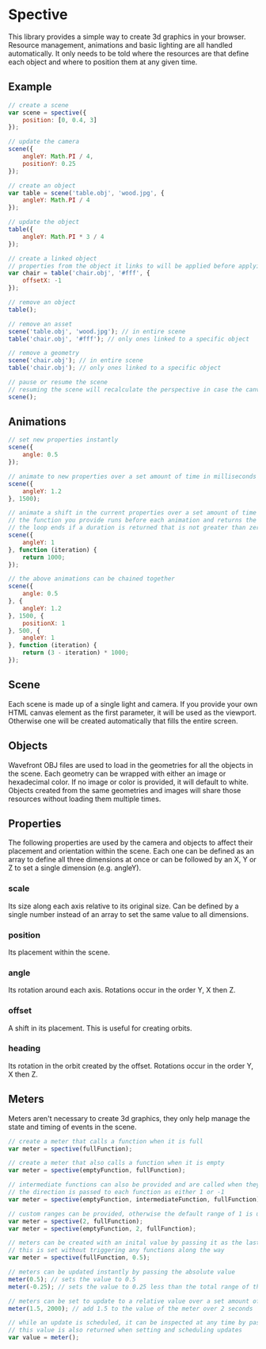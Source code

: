 # Spective
This library provides a simple way to create 3d graphics in your browser. Resource management, animations and basic lighting are all handled automatically. It only needs to be told where the resources are that define each object and where to position them at any given time.

## Example
```js
// create a scene
var scene = spective({
	position: [0, 0.4, 3]
});

// update the camera
scene({
	angleY: Math.PI / 4,
	positionY: 0.25
});

// create an object
var table = scene('table.obj', 'wood.jpg', {
	angleY: Math.PI / 4
});

// update the object
table({
	angleY: Math.PI * 3 / 4
});

// create a linked object
// properties from the object it links to will be applied before applying its own
var chair = table('chair.obj', '#fff', {
	offsetX: -1
});

// remove an object
table();

// remove an asset
scene('table.obj', 'wood.jpg'); // in entire scene
table('chair.obj', '#fff'); // only ones linked to a specific object

// remove a geometry
scene('chair.obj'); // in entire scene
table('chair.obj'); // only ones linked to a specific object

// pause or resume the scene
// resuming the scene will recalculate the perspective in case the canvas has been resized
scene();
```

## Animations
```js
// set new properties instantly
scene({
	angle: 0.5
});

// animate to new properties over a set amount of time in milliseconds
scene({
	angleY: 1.2
}, 1500);

// animate a shift in the current properties over a set amount of time in milliseconds and repeat
// the function you provide runs before each animation and returns the duration
// the loop ends if a duration is returned that is not greater than zero
scene({
	angleY: 1
}, function (iteration) {
	return 1000;
});

// the above animations can be chained together
scene({
	angle: 0.5
}, {
	angleY: 1.2
}, 1500, {
	positionX: 1
}, 500, {
	angleY: 1
}, function (iteration) {
	return (3 - iteration) * 1000;	
});
```

## Scene
Each scene is made up of a single light and camera. If you provide your own HTML canvas element as the first parameter, it will be used as the viewport. Otherwise one will be created automatically that fills the entire screen.

## Objects
Wavefront OBJ files are used to load in the geometries for all the objects in the scene. Each geometry can be wrapped with either an image or hexadecimal color. If no image or color is provided, it will default to white. Objects created from the same geometries and images will share those resources without loading them multiple times.

## Properties
The following properties are used by the camera and objects to affect their placement and orientation within the scene. Each one can be defined as an array to define all three dimensions at once or can be followed by an X, Y or Z to set a single dimension (e.g. angleY).

### scale
Its size along each axis relative to its original size. Can be defined by a single number instead of an array to set the same value to all dimensions.

### position
Its placement within the scene.

### angle
Its rotation around each axis. Rotations occur in the order Y, X then Z.

### offset
A shift in its placement. This is useful for creating orbits.

### heading
Its rotation in the orbit created by the offset. Rotations occur in the order Y, X then Z.

## Meters
Meters aren't necessary to create 3d graphics, they only help manage the state and timing of events in the scene.

```js
// create a meter that calls a function when it is full
var meter = spective(fullFunction);

// create a meter that also calls a function when it is empty
var meter = spective(emptyFunction, fullFunction);

// intermediate functions can also be provided and are called when they are passed in either direction
// the direction is passed to each function as either 1 or -1
var meter = spective(emptyFunction, intermediateFunction, fullFunction);

// custom ranges can be provided, otherwise the default range of 1 is used between functions
var meter = spective(2, fullFunction);
var meter = spective(emptyFunction, 2, fullFunction);

// meters can be created with an inital value by passing it as the last parameter
// this is set without triggering any functions along the way
var meter = spective(fullFunction, 0.5);

// meters can be updated instantly by passing the absolute value
meter(0.5); // sets the value to 0.5
meter(-0.25); // sets the value to 0.25 less than the total range of the meter

// meters can be set to update to a relative value over a set amount of time
meter(1.5, 2000); // add 1.5 to the value of the meter over 2 seconds

// while an update is scheduled, it can be inspected at any time by passing no parameters
// this value is also returned when setting and scheduling updates
var value = meter();
```
